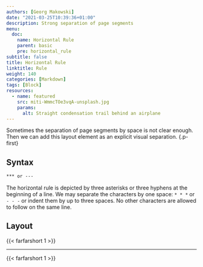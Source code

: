 ```yaml
---
authors: [Georg Makowski]
date: "2021-03-25T10:39:36+01:00"
description: Strong separation of page segments
menu:
  doc:
    name: Horizontal Rule
    parent: basic
    pre: horizontal_rule
subtitle: false
title: Horizontal Rule
linktitle: Rule
weight: 140
categories: [Markdown]
tags: [Block]
resources:
  - name: featured
    src: miti-WmmcTOe3vqA-unsplash.jpg
    params:
      alt: Straight condensation trail behind an airplane
---
```


Sometimes the separation of page segments by space is not clear enough. Then we can add this layout element as an explicit visual separation.
{.p-first} <!--more-->

## Syntax

```md {.left}
*** or ---
```

The horizontal rule is depicted by three asterisks or three hyphens at the beginning of a line. We may separate the characters by one space: `* * *` or `- - -` or indent them by up to three spaces. No other characters are allowed to follow on the same line.

## Layout

{{< farfarshort 1 >}}  

- - -

{{< farfarshort 1 >}}
